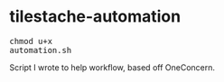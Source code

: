 # tilestache-automation

<pre>chmod u+x
automation.sh</pre>

Script I wrote to help workflow, based off OneConcern.

